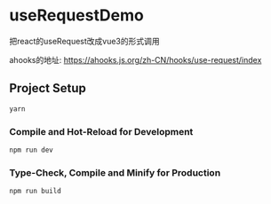 # useRequestDemo

把react的useRequest改成vue3的形式调用 

ahooks的地址: 
https://ahooks.js.org/zh-CN/hooks/use-request/index

## Project Setup

```sh
yarn
```

### Compile and Hot-Reload for Development

```sh
npm run dev
```

### Type-Check, Compile and Minify for Production

```sh
npm run build
```
